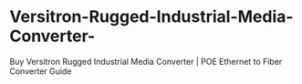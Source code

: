 # Versitron-Rugged-Industrial-Media-Converter-
Buy Versitron Rugged Industrial Media Converter | POE Ethernet to Fiber Converter Guide  
